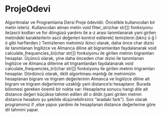 # ProjeOdevi
Algoritmalar ve Programlama Dersi Proje ödevidir.
    Öncelikle kullanıcıdan bir metin isteriz. Kullanıcıdan alınan metin void filter_str(char str[]) fonksiyonu ile(ascii kodları ve for döngüsü yardımı ile a-z arası tanımlanarak yani girilen metindeki karakterlerin ascii değerleri kontrol edilerek) temizlenir.(bknz ü ğ İ ö gibi harflerden.) Temizlenen metnimiz ikinci olarak, daha önce char dizisi ile tanımlanan İngilizce ve Almanca diline ait bigramlardan faydalanarak void calculate_frequencies_bi(char str[]) fonksiyonu ile  girilen metnin bigramları hesaplar. Üçüncü olarak, yine daha önceden char dizisi ile tanımlanan  İngilizce ve Almanca dillerine ait trigramlardan faydalanarak void calculate_frequencies_tri(char str[]) fonksiyonu ile girilen metnin trigramları hesaplar. Dördüncü olarak, öklit algoritması mantığı ile metnimizin hesaplanan bigram ve trigram değerlerinin Almanca ve İngilizce diline ait bigram ve trigram değerlerine uzaklığı yani distance’si hesaplanır. Burada bilinmesi gereken önemli bir nokta var: Hesaplama sonucu hangi dile ait distance değeri küçükse tahmin edilen dil o dildir.(yani girilen metnin distance hesabını şu şekilde düşünebilirsiniz “aradaki fark”). Son olarak programımız if ,else yapısı yardımı ile hesaplanan distance değerlerine göre dil tahmini yapar.
